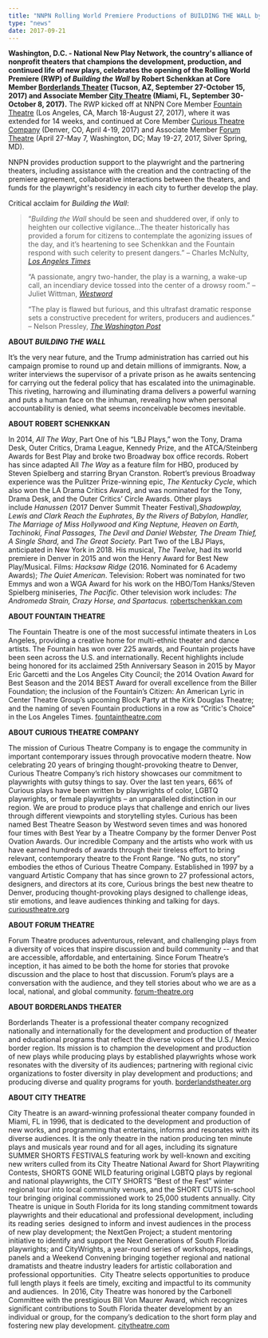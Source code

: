 ```yaml
---
title: "NNPN Rolling World Premiere Productions of BUILDING THE WALL by Robert Schenkkan Open at Borderlands Theater and City Theatre"
type: "news"
date: 2017-09-21
---
```


<p><span class="lead-in"><strong>Washington, D.C. - National New Play Network, the country's alliance of nonprofit theaters that champions the development, production, and continued life of new plays, celebrates the opening of the Rolling World Premiere (RWP) of </strong><strong><em>Building</em></strong><strong><em> the Wall</em></strong><strong> by Robert </strong><strong>Schenkkan</strong><strong> at Core Member </strong><a href="http://www.borderlandstheater.org/productions/2017-2018-season/buildingthewall/" rel="nofollow"><strong>Borderlands Theater</strong></a><strong> (Tucson, AZ, September 27-October 15, 2017) and Associate Member </strong><a href="https://www.citytheatre.com/building-the-wall" rel="nofollow"><strong>City Theatre</strong></a><strong> (Miami, FL, September 30-October 8, 2017).</strong> The RWP kicked off at NNPN Core Member <a href="http://www.fountaintheatre.com/event/building-the-wall/" rel="nofollow">Fountain Theatre</a> (Los Angeles, CA, March 18-August 27, 2017), where it was extended for 14 weeks, and continued at Core Member <a href="https://www.curioustheatre.org/building-the-wall/" rel="nofollow">Curious Theatre Company</a> (Denver, CO, April 4-19, 2017) and Associate Member <a href="https://forum-theatre.org/" rel="nofollow">Forum Theatre</a> (April 27-May 7, Washington, DC; May 19-27, 2017, Silver Spring, MD).</span></p>
<p>NNPN provides production support to the playwright and the partnering theaters, including assistance with the creation and the contracting of the premiere agreement, collaborative interactions between the theaters, and funds for the playwright's residency in each city to further develop the play.</p>
<p>Critical acclaim for <em>Building the Wall</em>:</p>
<blockquote><p>“<em>Building the Wall</em> should be seen and shuddered over, if only to heighten our collective vigilance…The theater historically has provided a forum for citizens to contemplate the agonizing issues of the day, and it’s heartening to see Schenkkan and the Fountain respond with such celerity to present dangers.” – Charles McNulty, <em><a href="http://www.latimes.com/entertainment/arts/la-et-cm-building-the-wall-review-20170320-story.html" rel="nofollow">Los Angeles Times</a></em></p>
<p>“A passionate, angry two-hander, the play is a warning, a wake-up call, an incendiary device tossed into the center of a drowsy room.” – Juliet Wittman, <em><a href="http://www.westword.com/arts/robert-schenkkans-building-the-wall-is-a-political-wake-up-call-8959529" rel="nofollow">Westword</a></em></p>
<p>“The play is flawed but furious, and this ultrafast dramatic response sets a constructive precedent for writers, producers and audiences.” – Nelson Pressley, <em><a href="https://www.washingtonpost.com/entertainment/theater_dance/schenkkans-wall-imagines-trump-consequences-disaster/2017/05/01/9709f11c-2e85-11e7-9534-00e4656c22aa_story.html?utm_term=.f7c863b61e2f" rel="nofollow">The Washington Post</a></em></p>
</blockquote>
<p><strong>ABOUT </strong><strong><em>BUILDING THE WALL</em></strong></p>
<p>It’s the very near future, and the Trump administration has carried out his campaign promise to round up and detain millions of immigrants. Now, a writer interviews the supervisor of a private prison as he awaits sentencing for carrying out the federal policy that has escalated into the unimaginable. This riveting, harrowing and illuminating drama delivers a powerful warning and puts a human face on the inhuman, revealing how when personal accountability is denied, what seems inconceivable becomes inevitable.</p>
<p><strong>ABOUT ROBERT SCHENKKAN</strong></p>
<p>In 2014, <em>All The Way</em>, Part One of his “LBJ Plays,” won the Tony, Drama Desk, Outer Critics, Drama League, Kennedy Prize, and the ATCA/Steinberg Awards for Best Play and broke two Broadway box office records. Robert has since adapted All <em>The Way</em> as a feature film for HBO, produced by Steven Spielberg and starring Bryan Cranston. Robert’s previous Broadway experience was the Pulitzer Prize-winning epic, <em>The Kentucky Cycle</em>, which also won the LA Drama Critics Award, and was nominated for the Tony, Drama Desk, and the Outer Critics’ Circle Awards. Other plays include <em>Hanussen</em> (2017 Denver Summit Theater Festival),<em>Shadowplay, Lewis and Clark Reach the Euphrates</em>, <em>By the Rivers of Babylon, Handler, The Marriage of Miss Hollywood and King Neptune, Heaven on Earth, Tachinoki, Final Passages, The Devil and Daniel Webster, The Dream Thief, A Single Shard,</em> and <em>The Great Society. </em>Part Two of the LBJ Plays, anticipated in New York in 2018. His musical, <em>The Twelve</em>, had its world premiere in Denver in 2015 and won the Henry Award for Best New Play/Musical. Films: <em>Hacksaw Ridge</em> (2016. Nominated for 6 Academy Awards); <em>The Quiet American</em>. Television: Robert was nominated for two Emmys and won a WGA Award for his work on the HBO/Tom Hanks/Steven Spielberg miniseries, <em>The Pacific</em>. Other television work includes: <em>The Andromeda Strain, Crazy Horse, and Spartacus.</em> <a href="http://robertschenkkan.com/" target="_blank" rel="nofollow">robertschenkkan.com</a></p>
<p><strong>ABOUT FOUNTAIN THEATRE</strong></p>
<p>The Fountain Theatre is one of the most successful intimate theaters in Los Angeles, providing a creative home for multi-ethnic theater and dance artists. The Fountain has won over 225 awards, and Fountain projects have been seen across the U.S. and internationally. Recent highlights include being honored for its acclaimed 25th Anniversary Season in 2015 by Mayor Eric Garcetti and the Los Angeles City Council; the 2014 Ovation Award for Best Season and the 2014 BEST Award for overall excellence from the Biller Foundation; the inclusion of the Fountain’s Citizen: An American Lyric in Center Theatre Group’s upcoming Block Party at the Kirk Douglas Theatre; and the naming of seven Fountain productions in a row as “Critic's Choice” in the Los Angeles Times. <a href="http://www.fountaintheatre.com/" rel="nofollow">fountaintheatre.com</a></p>
<p><strong>ABOUT CURIOUS THEATRE COMPANY</strong></p>
<p>The mission of Curious Theatre Company is to engage the community in important contemporary issues through provocative modern theatre. Now celebrating 20 years of bringing thought-provoking theatre to Denver, Curious Theatre Company’s rich history showcases our commitment to playwrights with gutsy things to say. Over the last ten years, 66% of Curious plays have been written by playwrights of color, LGBTQ playwrights, or female playwrights – an unparalleled distinction in our region. We are proud to produce plays that challenge and enrich our lives through different viewpoints and storytelling styles. Curious has been named Best Theatre Season by Westword seven times and was honored four times with Best Year by a Theatre Company by the former Denver Post Ovation Awards. Our incredible Company and the artists who work with us have earned hundreds of awards through their tireless effort to bring relevant, contemporary theatre to the Front Range. “No guts, no story” embodies the ethos of Curious Theatre Company. Established in 1997 by a vanguard Artistic Company that has since grown to 27 professional actors, designers, and directors at its core, Curious brings the best new theatre to Denver, producing thought-provoking plays designed to challenge ideas, stir emotions, and leave audiences thinking and talking for days. <a href="http://curioustheatre.org/" rel="nofollow">curioustheatre.org</a></p>
<p><strong>ABOUT FORUM THEATRE</strong></p>
<p>Forum Theatre produces adventurous, relevant, and challenging plays from a diversity of voices that inspire discussion and build community -- and that are accessible, affordable, and entertaining. Since Forum Theatre’s inception, it has aimed to be both the home for stories that provoke discussion and the place to host that discussion. Forum’s plays are a conversation with the audience, and they tell stories about who we are as a local, national, and global community. <a href="https://forum-theatre.org/" rel="nofollow">forum-theatre.org</a></p>
<p><strong>ABOUT BORDERLANDS THEATER</strong></p>
<p>Borderlands Theater is a professional theater company recognized nationally and internationally for the development and production of theater and educational programs that reflect the diverse voices of the U.S./ Mexico border region. Its mission is to champion the development and production of new plays while producing plays by established playwrights whose work resonates with the diversity of its audiences; partnering with regional civic organizations to foster diversity in play development and productions; and producing diverse and quality programs for youth. <a href="http://www.borderlandstheater.org/" rel="nofollow">borderlandstheater.org</a></p>
<p><strong>ABOUT CITY THEATRE</strong></p>
<p>City Theatre is an award-winning professional theater company founded in Miami, FL in 1996, that is dedicated to the development and production of new works, and programming that entertains, informs and resonates with its diverse audiences. It is the only theatre in the nation producing ten minute plays and musicals year round and for all ages, including its signature SUMMER SHORTS FESTIVALS featuring work by well-known and exciting new writers culled from its City Theatre National Award for Short Playwriting Contests, SHORTS GONE WILD featuring original LGBTQ plays by regional and national playwrights, the CITY SHORTS “Best of the Fest” winter regional tour into local community venues, and the SHORT CUTS in-school tour bringing original commissioned work to 25,000 students annually. City Theatre is unique in South Florida for its long standing commitment towards playwrights and their educational and professional development, including its reading series  designed to inform and invest audiences in the process of new play development; the NextGen Project; a student mentoring initiative to identify and support the Next Generations of South Florida playwrights; and CityWrights, a year-round series of workshops, readings, panels and a Weekend Convening bringing together regional and national dramatists and theatre industry leaders for artistic collaboration and professional opportunities.  City Theatre selects opportunities to produce full length plays it feels are timely, exciting and impactful to its community and audiences.  In 2016, City Theatre was honored by the Carbonell Committee with the prestigious Bill Von Maurer Award, which recognizes significant contributions to South Florida theater development by an individual or group, for the company’s dedication to the short form play and fostering new play development. <a href="http://www.citytheatre.com/" rel="nofollow">citytheatre.com</a></p>
